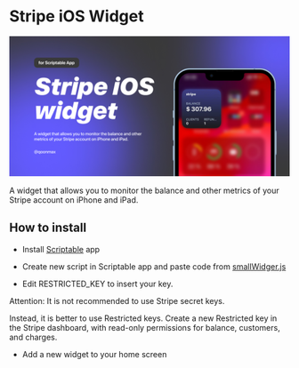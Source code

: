 # Stripe iOS Widget
![Image alt](https://github.com/qoonmax/stripe-ios-widget/blob/main/img/banner.jpg)

A widget that allows you to monitor the balance and other metrics of your Stripe account on iPhone and iPad.

## How to install

- Install [Scriptable](https://apps.apple.com/us/app/scriptable/id1405459188) app 

- Create new script in Scriptable app and paste code from [smallWidger.js](/src/smallWidget.js)

- Edit RESTRICTED_KEY to insert your key.

Attention: It is not recommended to use Stripe secret keys.

Instead, it is better to use Restricted keys.
Create a new Restricted key in the Stripe dashboard, with read-only permissions for balance, customers, and charges.

- Add a new widget to your home screen